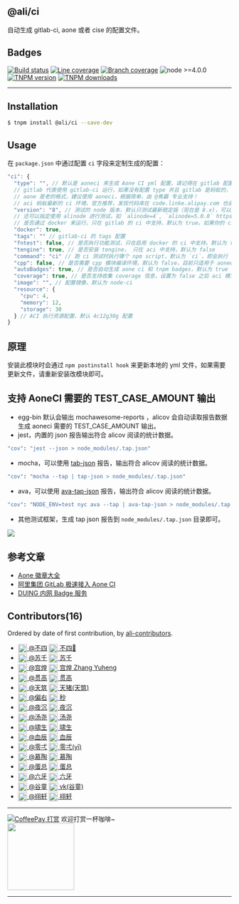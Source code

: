 @ali/ci
---------------

自动生成 gitlab-ci, aone 或者 cise 的配置文件。

## Badges

[![Build status][build-status-image]][aone-ci-url]
[![Line coverage][line-coverage-image]][aone-ci-url]
[![Branch coverage][branch-coverage-image]][aone-ci-url]
![node >=4.0.0](https://duing.alibaba-inc.com/img/label?key=node&value=%3E%3D4.0.0&keyBgColor=505050&valueBgColor=51CA2A&size=12)
[![TNPM version][tnpm-image]][tnpm-url]
[![TNPM downloads][tnpm-downloads-image]][tnpm-url]

[tnpm-image]: https://npm.alibaba-inc.com/badge/v/@ali/ci.svg
[tnpm-url]: https://npm.alibaba-inc.com/package/@ali/ci
[tnpm-downloads-image]: https://npm.alibaba-inc.com/badge/d/@ali/ci.svg
[aone-ci-url]: https://aone-api.alibaba-inc.com/ak/testservice/api/badge/link?repo=git@gitlab.alibaba-inc.com:node/ci.git
[build-status-image]: https://aone-api.alibaba-inc.com/ak/testservice/api/badge/query?repo=git@gitlab.alibaba-inc.com:node/ci.git&type=%E6%9E%84%E5%BB%BA%E7%8A%B6%E6%80%81
[line-coverage-image]: https://aone-api.alibaba-inc.com/ak/testservice/api/badge/query?repo=git@gitlab.alibaba-inc.com:node/ci.git&type=%E5%8D%95%E6%B5%8B%E8%A1%8C%E8%A6%86%E7%9B%96%E7%8E%87
[branch-coverage-image]: https://aone-api.alibaba-inc.com/ak/testservice/api/badge/query?repo=git@gitlab.alibaba-inc.com:node/ci.git&type=%E5%8D%95%E6%B5%8B%E5%88%86%E6%94%AF%E8%A6%86%E7%9B%96%E7%8E%87

--------------------

## Installation

```bash
$ tnpm install @ali/ci --save-dev
```

## Usage

在 `package.json` 中通过配置 `ci` 字段来定制生成的配置：

```js
"ci": {
  "type": "", // 默认是 aoneci 来生成 Aone CI yml 配置，请记得在 gitlab 配置里面开启 CISE。
  // gitlab 代表使用 gitlab-ci 运行，如果没有配置 type 并且 gitlab 是蚂蚁的，会默认设置为 gitlab
  // aone 是老的格式，建议使用 aoneci，根据简单，由 @焦霸 专业支持！
  // aci 蚂蚁最新的 ci 环境，官方推荐，发现代码库在 code.linke.alipay.com 也会自动设置为 aci
  "version": "8", // 测试的 node 版本，默认只测试最新稳定版（现在是 8.x)，可以通过 "8, 10, 12" 指定多个版本
  // 还可以指定使用 alinode 进行测试，如 `alinode=4`, `alinode=5.0.0` https://help.aliyun.com/knowledge_detail/60811.html
  // 是否通过 docker 来运行，只在 gitlab 的 ci 中支持，默认为 true。如果你的 ci runner 是自己搭建的，请设置为 false。
  "docker": true,
  "tags": "" // gitlab-ci 的 tags 配置
  "fntest": false, // 是否执行功能测试，只在启用 docker 的 ci 中支持，默认为 false
  "tengine": true, // 是否安装 tengine， 只在 aci 中支持，默认为 false
  "command": "ci" // 跑 ci 测试时执行哪个 npm script，默认为 `ci`，即会执行 `npm run ci`,
  "cpp": false, // 是否需要 cpp 模块编译环境，默认为 false，目前只适用于 aoneci
  "autoBadges": true, // 是否自动生成 aone ci 和 tnpm badges，默认为 true
  "coverage": true, // 是否支持收集 coverage 信息，设置为 false 之后 aci 模式不会收集 coverage 信息
  "image": "", // 配置镜像，默认为 node-ci
  "resource": {
    "cpu": 4,
    "memory": 12,
    "storage": 30
  } // ACI 执行资源配置，默认 4c12g30g 配置
}
```

## 原理

安装此模块时会通过 `npm postinstall hook` 来更新本地的 yml 文件，如果需要更新文件，请重新安装改模块即可。

## 支持 AoneCI 需要的 TEST_CASE_AMOUNT 输出

- egg-bin 默认会输出 mochawesome-reports ，alicov 会自动读取报告数据生成 aoneci 需要的 TEST_CASE_AMOUNT 输出。
- jest，内置的 json 报告输出符合 alicov 阅读的统计数据。
```bash
"cov": "jest --json > node_modules/.tap.json"
```
- mocha，可以使用 [tab-json](https://github.com/gummesson/tap-json) 报告，输出符合 alicov 阅读的统计数据。
```bash
"cov": "mocha --tap | tap-json > node_modules/.tap.json"
```
- ava，可以使用 [ava-tap-json](https://github.com/yovasx2/ava-tap-json) 报告，输出符合 alicov 阅读的统计数据。
```bash
"cov": "NODE_ENV=test nyc ava --tap | ava-tap-json > node_modules/.tap.json && nyc report --reporter=json --reporter=lcov"
```
- 其他测试框架，生成 tap json 报告到 `node_modules/.tap.json` 目录即可。

![](http://alipay-rmsdeploy-dev-assets.oss-cn-hangzhou-zmf.aliyuncs.com/tfs-upload/ali-43624.local/1594005912243-LDm5zQmWnhknb3PV-pngpaste_1594005911536.png)

## 参考文章

- [Aone 徽章大全](https://www.atatech.org/articles/67130)
- [阿里集团 GitLab 极速接入 Aone CI](https://yuque.antfin-inc.com/suqian.yf/123/gitlab-plus-aoneci)
- [DUING 内网 Badge 服务](https://yuque.antfin-inc.com/lisheng.lisheng/mx9fm5/ta3dan)

## Contributors(16)

Ordered by date of first contribution, by [ali-contributors](https://gitlab.alibaba-inc.com/node/ali-contributors).

- <a target="_blank" href="https://work.alibaba-inc.com/work/u/52624"><img style="vertical-align: middle;" width="20" src="https://work.alibaba-inc.com/photo/52624.40x40.xz.jpg"> @不四</a> <a target="_blank" href="dingtalk://dingtalkclient/action/sendmsg?dingtalk_id=deadhorse"><img style="vertical-align: middle;" width="20" src="https://img.alicdn.com/tfs/TB18HtyiyqAXuNjy1XdXXaYcVXa-24-24.svg"> 不四🐴</a>
- <a target="_blank" href="https://fengmk2.com"><img style="vertical-align: middle;" width="20" src="https://work.alibaba-inc.com/photo/43624.40x40.xz.jpg"> @苏千</a> <a target="_blank" href="dingtalk://dingtalkclient/action/sendmsg?dingtalk_id=fengmk2"><img style="vertical-align: middle;" width="20" src="https://img.alicdn.com/tfs/TB18HtyiyqAXuNjy1XdXXaYcVXa-24-24.svg"> 苏千</a>
- <a target="_blank" href="https://work.alibaba-inc.com/work/u/70032"><img style="vertical-align: middle;" width="20" src="https://work.alibaba-inc.com/photo/70032.40x40.xz.jpg"> @宫煌</a> <a target="_blank" href="dingtalk://dingtalkclient/action/sendmsg?dingtalk_id=gf8f2zh"><img style="vertical-align: middle;" width="20" src="https://img.alicdn.com/tfs/TB18HtyiyqAXuNjy1XdXXaYcVXa-24-24.svg"> 宫煌 Zhang Yuheng</a>
- <a target="_blank" href="http://chuo.me"><img style="vertical-align: middle;" width="20" src="https://work.alibaba-inc.com/photo/28761.40x40.xz.jpg"> @贯高</a> <a target="_blank" href="dingtalk://dingtalkclient/action/sendmsg?dingtalk_id=popomore"><img style="vertical-align: middle;" width="20" src="https://img.alicdn.com/tfs/TB18HtyiyqAXuNjy1XdXXaYcVXa-24-24.svg"> 贯高</a>
- <a target="_blank" href="https://work.alibaba-inc.com/work/u/89488"><img style="vertical-align: middle;" width="20" src="https://work.alibaba-inc.com/photo/89488.40x40.xz.jpg"> @天筑</a> <a target="_blank" href="dingtalk://dingtalkclient/action/sendmsg?dingtalk_id=atian25"><img style="vertical-align: middle;" width="20" src="https://img.alicdn.com/tfs/TB18HtyiyqAXuNjy1XdXXaYcVXa-24-24.svg"> 天猪(天筑)</a>
- <a target="_blank" href="https://work.alibaba-inc.com/work/u/55162"><img style="vertical-align: middle;" width="20" src="https://work.alibaba-inc.com/photo/55162.40x40.xz.jpg"> @偏右</a> <a target="_blank" href="dingtalk://dingtalkclient/action/sendmsg?dingtalk_id=afc163"><img style="vertical-align: middle;" width="20" src="https://img.alicdn.com/tfs/TB18HtyiyqAXuNjy1XdXXaYcVXa-24-24.svg"> 秒</a>
- <a target="_blank" href="https://work.alibaba-inc.com/work/u/87330"><img style="vertical-align: middle;" width="20" src="https://work.alibaba-inc.com/photo/87330.40x40.xz.jpg"> @夜沉</a> <a target="_blank" href="dingtalk://dingtalkclient/action/sendmsg?dingtalk_id=ta6lb4d"><img style="vertical-align: middle;" width="20" src="https://img.alicdn.com/tfs/TB18HtyiyqAXuNjy1XdXXaYcVXa-24-24.svg"> 夜沉</a>
- <a target="_blank" href="https://work.alibaba-inc.com/work/u/33772"><img style="vertical-align: middle;" width="20" src="https://work.alibaba-inc.com/photo/33772.40x40.xz.jpg"> @汤尧</a> <a target="_blank" href="dingtalk://dingtalkclient/action/sendmsg?dingtalk_id=slauxsy"><img style="vertical-align: middle;" width="20" src="https://img.alicdn.com/tfs/TB18HtyiyqAXuNjy1XdXXaYcVXa-24-24.svg"> 汤尧</a>
- <a target="_blank" href="https://work.alibaba-inc.com/work/u/70088"><img style="vertical-align: middle;" width="20" src="https://work.alibaba-inc.com/photo/70088.40x40.xz.jpg"> @啸生</a> <a target="_blank" href="dingtalk://dingtalkclient/action/sendmsg?dingtalk_id=ikobe621"><img style="vertical-align: middle;" width="20" src="https://img.alicdn.com/tfs/TB18HtyiyqAXuNjy1XdXXaYcVXa-24-24.svg"> 啸生</a>
- <a target="_blank" href="https://work.alibaba-inc.com/work/u/123061"><img style="vertical-align: middle;" width="20" src="https://work.alibaba-inc.com/photo/123061.40x40.xz.jpg"> @血辰</a> <a target="_blank" href="dingtalk://dingtalkclient/action/sendmsg?dingtalk_id=hongxingshi"><img style="vertical-align: middle;" width="20" src="https://img.alicdn.com/tfs/TB18HtyiyqAXuNjy1XdXXaYcVXa-24-24.svg"> 血辰</a>
- <a target="_blank" href="https://work.alibaba-inc.com/work/u/157028"><img style="vertical-align: middle;" width="20" src="https://work.alibaba-inc.com/photo/157028.40x40.xz.jpg"> @零弌</a> <a target="_blank" href="dingtalk://dingtalkclient/action/sendmsg?dingtalk_id=mx53epm"><img style="vertical-align: middle;" width="20" src="https://img.alicdn.com/tfs/TB18HtyiyqAXuNjy1XdXXaYcVXa-24-24.svg"> 零弌(yī)</a>
- <a target="_blank" href="https://work.alibaba-inc.com/work/u/79696"><img style="vertical-align: middle;" width="20" src="https://work.alibaba-inc.com/photo/79696.40x40.xz.jpg"> @慕陶</a> <a target="_blank" href="dingtalk://dingtalkclient/action/sendmsg?dingtalk_id=etlx8r9"><img style="vertical-align: middle;" width="20" src="https://img.alicdn.com/tfs/TB18HtyiyqAXuNjy1XdXXaYcVXa-24-24.svg"> 慕陶</a>
- <a target="_blank" href="https://work.alibaba-inc.com/work/u/80222"><img style="vertical-align: middle;" width="20" src="https://work.alibaba-inc.com/photo/80222.40x40.xz.jpg"> @蛋总</a> <a target="_blank" href="dingtalk://dingtalkclient/action/sendmsg?dingtalk_id=hacke2"><img style="vertical-align: middle;" width="20" src="https://img.alicdn.com/tfs/TB18HtyiyqAXuNjy1XdXXaYcVXa-24-24.svg"> 蛋总</a>
- <a target="_blank" href="https://work.alibaba-inc.com/work/u/208698"><img style="vertical-align: middle;" width="20" src="https://work.alibaba-inc.com/photo/208698.40x40.xz.jpg"> @六牙</a> <a target="_blank" href="dingtalk://dingtalkclient/action/sendmsg?dingtalk_id=yaphetszmn"><img style="vertical-align: middle;" width="20" src="https://img.alicdn.com/tfs/TB18HtyiyqAXuNjy1XdXXaYcVXa-24-24.svg"> 六牙</a>
- <a target="_blank" href="https://work.alibaba-inc.com/work/u/72970"><img style="vertical-align: middle;" width="20" src="https://work.alibaba-inc.com/photo/72970.40x40.xz.jpg"> @谷童</a> <a target="_blank" href="dingtalk://dingtalkclient/action/sendmsg?dingtalk_id=valleykid"><img style="vertical-align: middle;" width="20" src="https://img.alicdn.com/tfs/TB18HtyiyqAXuNjy1XdXXaYcVXa-24-24.svg"> vk(谷童)</a>
- <a target="_blank" href="https://work.alibaba-inc.com/work/u/76397"><img style="vertical-align: middle;" width="20" src="https://work.alibaba-inc.com/photo/76397.40x40.xz.jpg"> @祤轩</a> <a target="_blank" href="dingtalk://dingtalkclient/action/sendmsg?dingtalk_id=xiazhenhua"><img style="vertical-align: middle;" width="20" src="https://img.alicdn.com/tfs/TB18HtyiyqAXuNjy1XdXXaYcVXa-24-24.svg"> 祤轩</a>

---
[![CoffeePay 打赏](http://coffee.alibaba-inc.com/projects/585d6ebe5fb92e2c19c00a00/badge)](http://coffee.alibaba-inc.com/donates?id=585d6ebe5fb92e2c19c00a00)
欢迎打赏一杯咖啡~
<br>
<img width="150" src="http://coffee.alibaba-inc.com/projects/585d6ebe5fb92e2c19c00a00/qr">


--------------------
